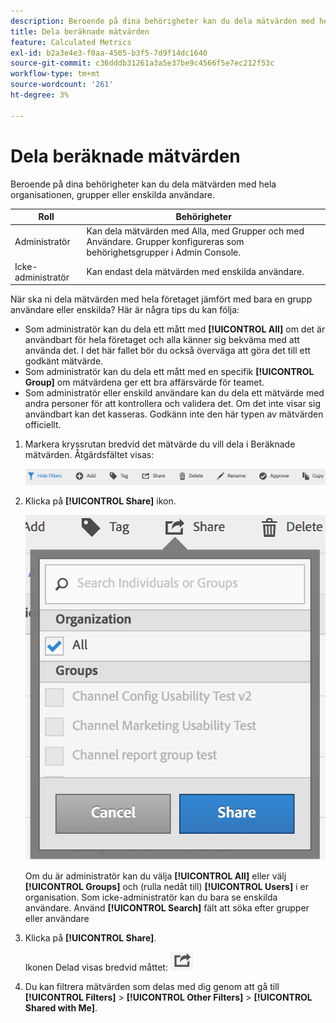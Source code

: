 ```yaml
---
description: Beroende på dina behörigheter kan du dela mätvärden med hela organisationen, grupper eller enskilda användare.
title: Dela beräknade mätvärden
feature: Calculated Metrics
exl-id: b2a3e4e3-f0aa-4505-b3f5-7d9f14dc1640
source-git-commit: c36dddb31261a3a5e37be9c4566f5e7ec212f53c
workflow-type: tm+mt
source-wordcount: '261'
ht-degree: 3%

---
```


# Dela beräknade mätvärden

Beroende på dina behörigheter kan du dela mätvärden med hela organisationen, grupper eller enskilda användare.

| Roll | Behörigheter |
|---|---|
| Administratör | Kan dela mätvärden med Alla, med Grupper och med Användare. Grupper konfigureras som behörighetsgrupper i Admin Console. |
| Icke-administratör | Kan endast dela mätvärden med enskilda användare. |

När ska ni dela mätvärden med hela företaget jämfört med bara en grupp användare eller enskilda? Här är några tips du kan följa:

* Som administratör kan du dela ett mått med **[!UICONTROL All]** om det är användbart för hela företaget och alla känner sig bekväma med att använda det. I det här fallet bör du också överväga att göra det till ett godkänt mätvärde.
* Som administratör kan du dela ett mått med en specifik **[!UICONTROL Group]** om mätvärdena ger ett bra affärsvärde för teamet.
* Som administratör eller enskild användare kan du dela ett mätvärde med andra personer för att kontrollera och validera det. Om det inte visar sig användbart kan det kasseras. Godkänn inte den här typen av mätvärden officiellt.

1. Markera kryssrutan bredvid det mätvärde du vill dela i Beräknade mätvärden. Åtgärdsfältet visas:

   ![](assets/cm_task_bar.png)

1. Klicka på **[!UICONTROL Share]** ikon.

   ![](assets/cm_share.png)

   Om du är administratör kan du välja **[!UICONTROL All]** eller välj **[!UICONTROL Groups]** och (rulla nedåt till) **[!UICONTROL Users]** i er organisation. Som icke-administratör kan du bara se enskilda användare. Använd **[!UICONTROL Search]** fält att söka efter grupper eller användare

1. Klicka på **[!UICONTROL Share]**.

   Ikonen Delad visas bredvid måttet:  ![](assets/share_icon.png)

1. Du kan filtrera mätvärden som delas med dig genom att gå till **[!UICONTROL Filters]** > **[!UICONTROL Other Filters]** > **[!UICONTROL Shared with Me]**.
